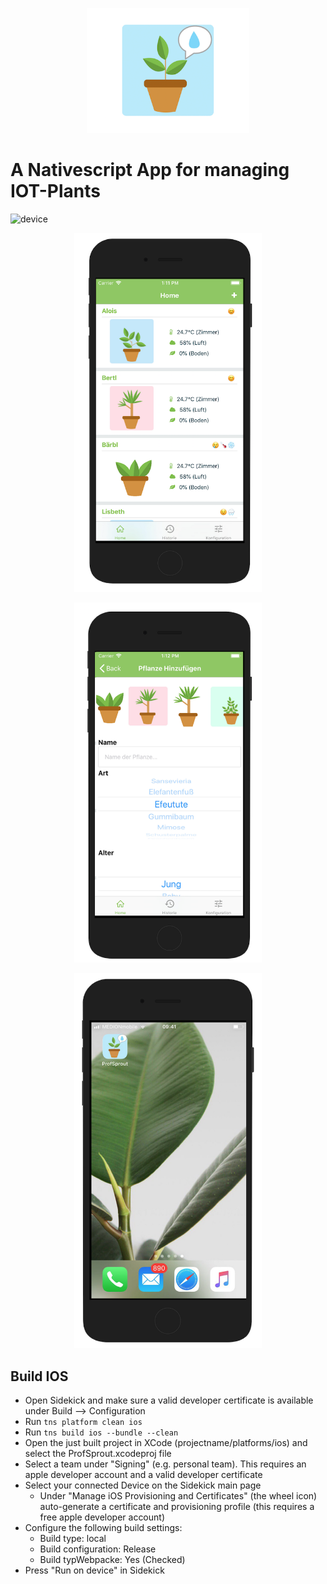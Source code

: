 <p align="center">
  <img height="200" src="img/logo.png">
</p>

# A Nativescript App for managing IOT-Plants 

![device](img/device.png)

<p align="center">
  <img width="300" src="img/screen1.png">
</p>

<p align="center">
  <img width="300" src="img/screen2.png">
</p>

<p align="center">
  <img width="300" src="img/screen3.png">
</p>

## Build IOS
- Open Sidekick and make sure a valid developer certificate is available under Build --> Configuration
- Run `tns platform clean ios`
- Run `tns build ios --bundle --clean`
- Open the just built project in XCode (projectname/platforms/ios) and select the ProfSprout.xcodeproj file
- Select a team under "Signing" (e.g. personal team). This requires an apple developer account and a valid developer certificate
- Select your connected Device on the Sidekick main page
    - Under "Manage iOS Provisioning and Certificates" (the wheel icon) auto-generate a certificate and provisioning profile (this requires a free apple developer account)
- Configure the following build settings:
    - Build type: local
    - Build configuration: Release
    - Build typWebpacke: Yes (Checked)
- Press "Run on device" in Sidekick
 
